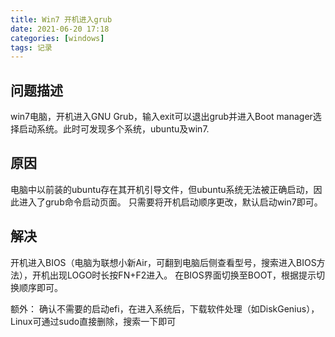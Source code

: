 ```yaml
---
title: Win7 开机进入grub
date: 2021-06-20 17:18
categories: [windows]
tags: 记录
---
```


## 问题描述

win7电脑，开机进入GNU Grub，输入exit可以退出grub并进入Boot manager选择启动系统。此时可发现多个系统，ubuntu及win7.

## 原因

电脑中以前装的ubuntu存在其开机引导文件，但ubuntu系统无法被正确启动，因此进入了grub命令启动页面。
只需要将开机启动顺序更改，默认启动win7即可。

## 解决

开机进入BIOS（电脑为联想小新Air，可翻到电脑后侧查看型号，搜索进入BIOS方法），开机出现LOGO时长按FN+F2进入。
在BIOS界面切换至BOOT，根据提示切换顺序即可。

额外：
确认不需要的启动efi，在进入系统后，下载软件处理（如DiskGenius），Linux可通过sudo直接删除，搜索一下即可
